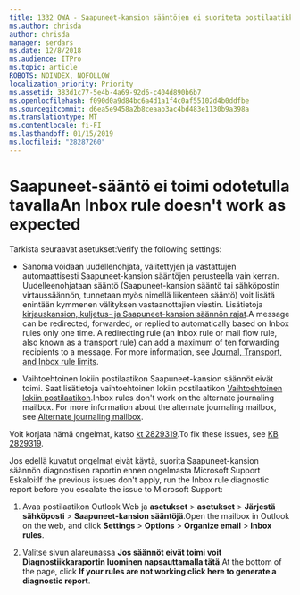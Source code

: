 ```yaml
---
title: 1332 OWA - Saapuneet-kansion sääntöjen ei suoriteta postilaatikkoon
ms.author: chrisda
author: chrisda
manager: serdars
ms.date: 12/8/2018
ms.audience: ITPro
ms.topic: article
ROBOTS: NOINDEX, NOFOLLOW
localization_priority: Priority
ms.assetid: 383d1c77-5e4b-4a69-92d6-c404d890b6b7
ms.openlocfilehash: f090d0a9d84bc6a4d1a1f4c0af55102d4b0ddfbe
ms.sourcegitcommit: d6ea5e9458a2b8ceaab3ac4bd483e1130b9a398a
ms.translationtype: MT
ms.contentlocale: fi-FI
ms.lasthandoff: 01/15/2019
ms.locfileid: "28287260"
---
```

# <a name="an-inbox-rule-doesnt-work-as-expected"></a><span data-ttu-id="1aca7-102">Saapuneet-sääntö ei toimi odotetulla tavalla</span><span class="sxs-lookup"><span data-stu-id="1aca7-102">An Inbox rule doesn't work as expected</span></span>

<span data-ttu-id="1aca7-103">Tarkista seuraavat asetukset:</span><span class="sxs-lookup"><span data-stu-id="1aca7-103">Verify the following settings:</span></span>
  
- <span data-ttu-id="1aca7-p101">Sanoma voidaan uudellenohjata, välitettyjen ja vastattujen automaattisesti Saapuneet-kansion sääntöjen perusteella vain kerran. Uudelleenohjataan sääntö (Saapuneet-kansion sääntö tai sähköpostin virtaussäännön, tunnetaan myös nimellä liikenteen sääntö) voit lisätä enintään kymmenen välityksen vastaanottajien viestin. Lisätietoja [kirjauskansion, kuljetus- ja Saapuneet-kansion säännön rajat](https://docs.microsoft.com/office365/servicedescriptions/exchange-online-service-description/exchange-online-limits).</span><span class="sxs-lookup"><span data-stu-id="1aca7-p101">A message can be redirected, forwarded, or replied to automatically based on Inbox rules only one time. A redirecting rule (an Inbox rule or mail flow rule, also known as a transport rule) can add a maximum of ten forwarding recipients to a message. For more information, see [Journal, Transport, and Inbox rule limits](https://docs.microsoft.com/office365/servicedescriptions/exchange-online-service-description/exchange-online-limits).</span></span>
    
- <span data-ttu-id="1aca7-p102">Vaihtoehtoinen lokiin postilaatikon Saapuneet-kansion säännöt eivät toimi. Saat lisätietoja vaihtoehtoinen lokiin postilaatikon [Vaihtoehtoinen lokiin postilaatikon](https://docs.microsoft.com/Exchange/security-and-compliance/journaling/journaling#alternate-journaling-mailbox).</span><span class="sxs-lookup"><span data-stu-id="1aca7-p102">Inbox rules don't work on the alternate journaling mailbox. For more information about the alternate journaling mailbox, see [Alternate journaling mailbox](https://docs.microsoft.com/Exchange/security-and-compliance/journaling/journaling#alternate-journaling-mailbox).</span></span>
    
<span data-ttu-id="1aca7-109">Voit korjata nämä ongelmat, katso [kt 2829319](https://support.microsoft.com/kb/2829319).</span><span class="sxs-lookup"><span data-stu-id="1aca7-109">To fix these issues, see [KB 2829319](https://support.microsoft.com/kb/2829319).</span></span>
  
<span data-ttu-id="1aca7-110">Jos edellä kuvatut ongelmat eivät käytä, suorita Saapuneet-kansion säännön diagnostisen raportin ennen ongelmasta Microsoft Support Eskaloi:</span><span class="sxs-lookup"><span data-stu-id="1aca7-110">If the previous issues don't apply, run the Inbox rule diagnostic report before you escalate the issue to Microsoft Support:</span></span>
  
1. <span data-ttu-id="1aca7-111">Avaa postilaatikon Outlook Web ja **asetukset** \> **asetukset** \> **Järjestä sähköposti** \> **Saapuneet-kansion sääntöjä**.</span><span class="sxs-lookup"><span data-stu-id="1aca7-111">Open the mailbox in Outlook on the web, and click **Settings** \> **Options** \> **Organize email** \> **Inbox rules**.</span></span>
    
2. <span data-ttu-id="1aca7-112">Valitse sivun alareunassa **Jos säännöt eivät toimi voit Diagnostiikkaraportin luominen napsauttamalla tätä**.</span><span class="sxs-lookup"><span data-stu-id="1aca7-112">At the bottom of the page, click **If your rules are not working click here to generate a diagnostic report**.</span></span>
    

